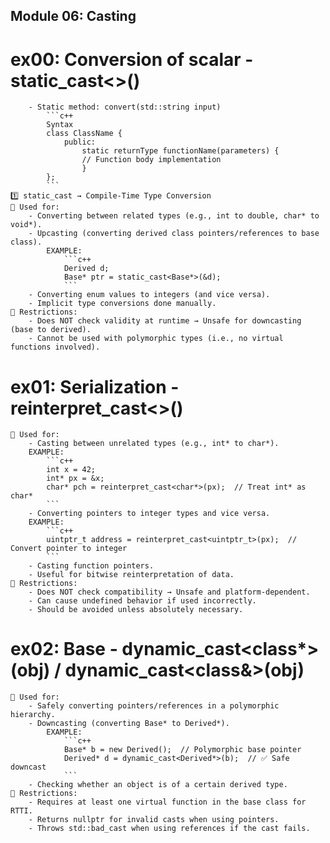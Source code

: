 ## Module 06: Casting
# ex00: Conversion of scalar - static_cast<>()
		- Static method: convert(std::string input)
			```c++
			Syntax
			class ClassName {
				public:
					static returnType functionName(parameters) {
					// Function body implementation
					}
			};
			```
	1️⃣ static_cast → Compile-Time Type Conversion
	🔹 Used for:
		- Converting between related types (e.g., int to double, char* to void*).
		- Upcasting (converting derived class pointers/references to base class).
			EXAMPLE: 
				```c++
				Derived d;
				Base* ptr = static_cast<Base*>(&d);
				```
		- Converting enum values to integers (and vice versa).
		- Implicit type conversions done manually.
	🔸 Restrictions:
		- Does NOT check validity at runtime → Unsafe for downcasting (base to derived).
		- Cannot be used with polymorphic types (i.e., no virtual functions involved).

# ex01: Serialization - reinterpret_cast<>()
	🔹 Used for:
		- Casting between unrelated types (e.g., int* to char*).
		EXAMPLE:
			```c++
			int x = 42;
			int* px = &x;
			char* pch = reinterpret_cast<char*>(px);  // Treat int* as char*
			```
		- Converting pointers to integer types and vice versa.
		EXAMPLE:
			```c++
			uintptr_t address = reinterpret_cast<uintptr_t>(px);  // Convert pointer to integer
			```
		- Casting function pointers.
		- Useful for bitwise reinterpretation of data.
	🔸 Restrictions:
		- Does NOT check compatibility → Unsafe and platform-dependent.
		- Can cause undefined behavior if used incorrectly.
		- Should be avoided unless absolutely necessary.	
	
# ex02: Base - dynamic_cast<class*>(obj) / dynamic_cast<class&>(obj)
	🔹 Used for:
		- Safely converting pointers/references in a polymorphic hierarchy.
		- Downcasting (converting Base* to Derived*).
			EXAMPLE:
				```c++
				Base* b = new Derived();  // Polymorphic base pointer
    			Derived* d = dynamic_cast<Derived*>(b);  // ✅ Safe downcast
				```
		- Checking whether an object is of a certain derived type.
	🔸 Restrictions:
		- Requires at least one virtual function in the base class for RTTI.
		- Returns nullptr for invalid casts when using pointers.
		- Throws std::bad_cast when using references if the cast fails.